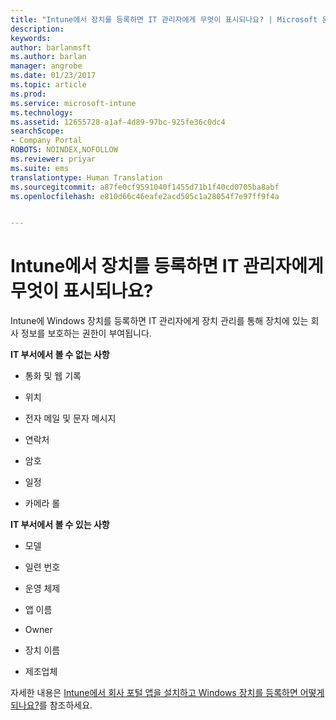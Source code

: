 ```yaml
---
title: "Intune에서 장치를 등록하면 IT 관리자에게 무엇이 표시되나요? | Microsoft 문서"
description: 
keywords: 
author: barlanmsft
ms.author: barlan
manager: angrobe
ms.date: 01/23/2017
ms.topic: article
ms.prod: 
ms.service: microsoft-intune
ms.technology: 
ms.assetid: 12655728-a1af-4d89-97bc-925fe36c0dc4
searchScope:
- Company Portal
ROBOTS: NOINDEX,NOFOLLOW
ms.reviewer: priyar
ms.suite: ems
translationtype: Human Translation
ms.sourcegitcommit: a87fe0cf9591040f1455d71b1f40cd0705ba8abf
ms.openlocfilehash: e810d66c46eafe2acd505c1a28054f7e97ff9f4a


---
```



# <a name="what-can-your-it-admin-see-when-you-enroll-a-device-in-intune"></a>Intune에서 장치를 등록하면 IT 관리자에게 무엇이 표시되나요?

Intune에 Windows 장치를 등록하면 IT 관리자에게 장치 관리를 통해 장치에 있는 회사 정보를 보호하는 권한이 부여됩니다.

**IT 부서에서 볼 수 없는 사항**

- 통화 및 웹 기록

-    위치

- 전자 메일 및 문자 메시지

- 연락처

-    암호

- 일정

- 카메라 롤

**IT 부서에서 볼 수 있는 사항**

- 모델

- 일련 번호

- 운영 체제

- 앱 이름

- Owner

- 장치 이름

- 제조업체

자세한 내용은 [Intune에서 회사 포털 앱을 설치하고 Windows 장치를 등록하면 어떻게 되나요?](what-happens-if-you-install-the-company-portal-app-and-enroll-your-device-in-intune-windows.md)를 참조하세요.



<!--HONumber=Jan17_HO4-->


